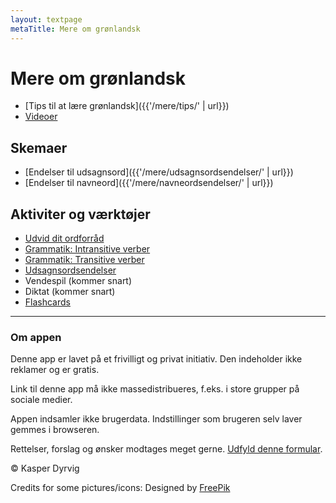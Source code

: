 ```yaml
---
layout: textpage
metaTitle: Mere om grønlandsk
---
```

# Mere om grønlandsk

- [Tips til at lære grønlandsk]({{'/mere/tips/' | url}})
- [Videoer](/mere/videoer/)

## Skemaer

- [Endelser til udsagnsord]({{'/mere/udsagnsordsendelser/' | url}})
- [Endelser til navneord]({{'/mere/navneordsendelser/' | url}})

## Aktiviter og værktøjer

- [Udvid dit ordforråd](/mere/ordforraad/)
- [Grammatik: Intransitive verber](/mere/grammatik-intransitiv/)
- [Grammatik: Transitive verber](/mere/grammatik-transitiv/)
- [Udsagnsordsendelser](/mere/endelser/)
- Vendespil (kommer snart)
- Diktat (kommer snart)
- [Flashcards](/mere/flashcards/)

___

### Om appen

Denne app er lavet på et frivilligt og privat initiativ. Den indeholder ikke reklamer og er gratis.

Link til denne app må ikke massedistribueres, f.eks. i store grupper på sociale medier.

Appen indsamler ikke brugerdata. Indstillinger som brugeren selv laver gemmes i browseren.

Rettelser, forslag og ønsker modtages meget gerne. [Udfyld denne formular](https://forms.gle/Ksbe7eu3tx79HiQ6A).

© Kasper Dyrvig

Credits for some pictures/icons: Designed by [FreePik](https://www.freepik.com/)